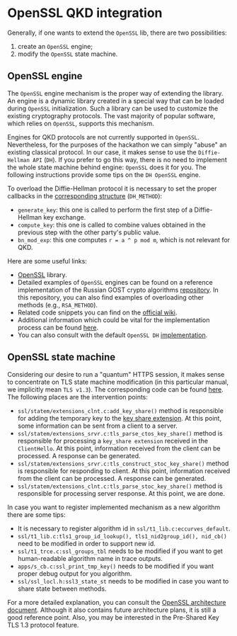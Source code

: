 # OpenSSL QKD integration

Generally, if one wants to extend the `OpenSSL` lib, there are two possibilities:
1. create an `OpenSSL` engine;
2. modify the `OpenSSL` state machine.

## OpenSSL engine

The `OpenSSL` engine mechanism is the proper way of extending the library. An engine is a dynamic library created in a special way that can be loaded during `OpenSSL` initialization. Such a library can be used to customize the existing cryptography protocols. The vast majority of popular software, which relies on `OpenSSL`, supports this mechanism.

Engines for QKD protocols are not currently supported in `OpenSSL`. Nevertheless, for the purposes of the hackathon we can simply "abuse" an existing classical protocol. In our case, it makes sense to use the `Diffie-Hellman API` (`DH`). If you prefer to go this way, there is no need to implement the whole state machine behind engine: `OpenSSL` does it for you. The following instructions provide some tips on the `DH OpenSSL` engine.

To overload the Diffie-Hellman protocol it is necessary to set the proper callbacks in the [corresponding structure](https://www.openssl.org/docs/man1.0.2/man3/DH_set_method.html) (`DH_METHOD`):
- `generate_key`: this one is called to perform the first step of a Diffie-Hellman key exchange.
- `compute_key`: this one is called to combine values obtained in the previous step with the other party's public value.
- `bn_mod_exp`: this one computes `r = a ^ p mod m`, which is not relevant for QKD.

Here are some useful links:

- [OpenSSL](https://www.openssl.org/) library.
- Detailed examples of `OpenSSL` engines can be found on a reference implementation of the Russian GOST crypto algorithms [repository](https://github.com/gost-engine/engine). In this repository, you can also find examples of overloading other methods (e.g., `RSA_METHOD`).
- Related code snippets you can find on the [official wiki](https://wiki.openssl.org/index.php/Creating_an_OpenSSL_Engine_to_use_indigenous_ECDH_ECDSA_and_HASH_Algorithms).
- Additional information which could be vital for the implementation process can be found [here](https://linux.die.net/man/3/dh_compute_key).
- You can also consult with the default `OpenSSL DH` [implementation](https://github.com/openssl/openssl/blob/master/crypto/dh/dh_key.c).

## OpenSSL state machine

Considering our desire to run a "quantum" HTTPS session, it makes sense to concentrate on TLS state machine modification (in this particular manual, we implicitly mean `TLS v1.3`). The corresponding code can be found [here](https://github.com/openssl/openssl/tree/master/ssl/statem). The following places are the intervention points:
- `ssl/statem/extensions_clnt.c:add_key_share()` method is responsible for adding the temporary key to the [key share extension](https://tools.ietf.org/html/rfc8446#section-4.2.8). At this point, some information can be sent from a client to a server.
- `ssl/statem/extensions_srvr.c:tls_parse_ctos_key_share()` method is responsible for processing a `key_share extension` received in the `ClientHello`. At this point, information received from the client can be processed. A response can be generated.
- `ssl/statem/extensions_srvr.c:tls_construct_stoc_key_share()` method is responsible for responding to client. At this point, information received from the client can be processed. A response can be generated.
- `ssl/statem/extensions_clnt.c:tls_parse_stoc_key_share()` method is responsible for processing server response. At this point, we are done.

In case you want to register implemented mechanism as a new algorithm there are some tips:
- It is necessary to register algorithm id in `ssl/t1_lib.c:eccurves_default`.
- `ssl/t1_lib.c:tls1_group_id_lookup(), tls1_nid2group_id(), nid_cb()` need to be modified in order to support new id.
- `ssl/t1_trce.c:ssl_groups_tbl` needs to be modified if you want to get human-readable algorithm name in trace outputs.
- `apps/s_cb.c:ssl_print_tmp_key()` needs to be modified if you want proper debug output for you algorithm.
- `ssl/ssl_locl.h:ssl3_state_st` needs to be modified in case you want to share state between methods.


For a more detailed explanation, you can consult the [OpenSSL architecture document](https://www.openssl.org/docs/OpenSSLStrategicArchitecture.html). Although it also contains future architecture plans, it is still a good reference point. Also, you may be interested in the Pre-Shared Key TLS 1.3 protocol feature.

